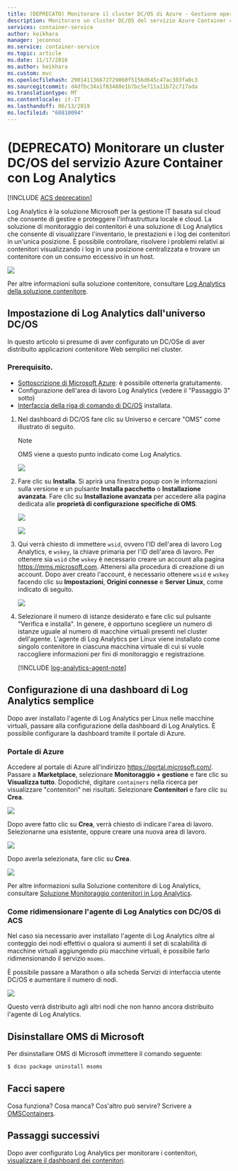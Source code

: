 ```yaml
---
title: (DEPRECATO) Monitorare il cluster DC/OS di Azure - Gestione operazioni
description: Monitorare un cluster DC/OS del servizio Azure Container con Log Analytics.
services: container-service
author: keikhara
manager: jeconnoc
ms.service: container-service
ms.topic: article
ms.date: 11/17/2016
ms.author: keikhara
ms.custom: mvc
ms.openlocfilehash: 290141136672729060f5156d645c47ac303fa0c3
ms.sourcegitcommit: d4dfbc34a1f03488e1b7bc5e711a11b72c717ada
ms.translationtype: MT
ms.contentlocale: it-IT
ms.lasthandoff: 06/13/2019
ms.locfileid: "60810094"
---
```

# <a name="deprecated-monitor-an-azure-container-service-dcos-cluster-with-log-analytics"></a>(DEPRECATO) Monitorare un cluster DC/OS del servizio Azure Container con Log Analytics

[!INCLUDE [ACS deprecation](../../../includes/container-service-deprecation.md)]

Log Analytics è la soluzione Microsoft per la gestione IT basata sul cloud che consente di gestire e proteggere l'infrastruttura locale e cloud. La soluzione di monitoraggio dei contenitori è una soluzione di Log Analytics che consente di visualizzare l'inventario, le prestazioni e i log dei contenitori in un'unica posizione. È possibile controllare, risolvere i problemi relativi ai contenitori visualizzando i log in una posizione centralizzata e trovare un contenitore con un consumo eccessivo in un host.

![](media/container-service-monitoring-oms/image1.png)

Per altre informazioni sulla soluzione contenitore, consultare [Log Analytics della soluzione contenitore](../../azure-monitor/insights/containers.md).

## <a name="setting-up-log-analytics-from-the-dcos-universe"></a>Impostazione di Log Analytics dall'universo DC/OS


In questo articolo si presume di aver configurato un DC/OSe di aver distribuito applicazioni contenitore Web semplici nel cluster.

### <a name="pre-requisite"></a>Prerequisito.
- [Sottoscrizione di Microsoft Azure](https://azure.microsoft.com/free/): è possibile ottenerla gratuitamente.  
- Configurazione dell'area di lavoro Log Analytics (vedere il "Passaggio 3" sotto)
- [Interfaccia della riga di comando di DC/OS](https://docs.mesosphere.com/1.12/cli) installata.

1. Nel dashboard di DC/OS fare clic su Universo e cercare "OMS" come illustrato di seguito.

   >[!NOTE]
   >OMS viene a questo punto indicato come Log Analytics.

   ![](media/container-service-monitoring-oms/image2.png)

2. Fare clic su **Installa**. Si aprirà una finestra popup con le informazioni sulla versione e un pulsante **Installa pacchetto** o **Installazione avanzata**. Fare clic su **Installazione avanzata** per accedere alla pagina dedicata alle **proprietà di configurazione specifiche di OMS**.

   ![](media/container-service-monitoring-oms/image3.png)

   ![](media/container-service-monitoring-oms/image4.png)

3. Qui verrà chiesto di immettere `wsid`, ovvero l'ID dell'area di lavoro Log Analytics, e `wskey`, la chiave primaria per l'ID dell'area di lavoro. Per ottenere sia `wsid` che `wskey` è necessario creare un account alla pagina <https://mms.microsoft.com>.
   Attenersi alla procedura di creazione di un account. Dopo aver creato l'account, è necessario ottenere `wsid` e `wskey` facendo clic su **Impostazioni**, **Origini connesse** e **Server Linux**, come indicato di seguito.

   ![](media/container-service-monitoring-oms/image5.png)

4. Selezionare il numero di istanze desiderato e fare clic sul pulsante "Verifica e installa". In genere, è opportuno scegliere un numero di istanze uguale al numero di macchine virtuali presenti nel cluster dell'agente. L'agente di Log Analytics per Linux viene installato come singolo contenitore in ciascuna macchina virtuale di cui si vuole raccogliere informazioni per fini di monitoraggio e registrazione.

   [!INCLUDE [log-analytics-agent-note](../../../includes/log-analytics-agent-note.md)] 

## <a name="setting-up-a-simple-log-analytics-dashboard"></a>Configurazione di una dashboard di Log Analytics semplice

Dopo aver installato l'agente di Log Analytics per Linux nelle macchine virtuali, passare alla configurazione della dashboard di Log Analytics. È possibile configurare la dashboard tramite il portale di Azure.

### <a name="azure-portal"></a>Portale di Azure 

Accedere al portale di Azure all'indirizzo <https://portal.microsoft.com/>. Passare a **Marketplace**, selezionare **Monitoraggio + gestione** e fare clic su **Visualizza tutto**. Dopodiché, digitare `containers` nella ricerca per visualizzare "contenitori" nei risultati. Selezionare **Contenitori** e fare clic su **Crea**.

![](media/container-service-monitoring-oms/image9.png)

Dopo avere fatto clic su **Crea**, verrà chiesto di indicare l'area di lavoro. Selezionarne una esistente, oppure creare una nuova area di lavoro.

![](media/container-service-monitoring-oms/image10.PNG)

Dopo averla selezionata, fare clic su **Crea**.

![](media/container-service-monitoring-oms/image11.png)

Per altre informazioni sulla Soluzione contenitore di Log Analytics, consultare [Soluzione Monitoraggio contenitori in Log Analytics](../../azure-monitor/insights/containers.md).

### <a name="how-to-scale-log-analytics-agent-with-acs-dcos"></a>Come ridimensionare l'agente di Log Analytics con DC/OS di ACS 

Nel caso sia necessario aver installato l'agente di Log Analytics oltre al conteggio dei nodi effettivi o qualora si aumenti il set di scalabilità di macchine virtuali aggiungendo più macchine virtuali, è possibile farlo ridimensionando il servizio `msoms`.

È possibile passare a Marathon o alla scheda Servizi di interfaccia utente DC/OS e aumentare il numero di nodi.

![](media/container-service-monitoring-oms/image12.PNG)

Questo verrà distribuito agli altri nodi che non hanno ancora distribuito l'agente di Log Analytics.

## <a name="uninstall-ms-oms"></a>Disinstallare OMS di Microsoft

Per disinstallare OMS di Microsoft immettere il comando seguente:

```bash
$ dcos package uninstall msoms
```

## <a name="let-us-know"></a>Facci sapere
Cosa funziona? Cosa manca? Cos'altro può servire? Scrivere a <a href="mailto:OMSContainers@microsoft.com">OMSContainers</a>.

## <a name="next-steps"></a>Passaggi successivi

 Dopo aver configurato Log Analytics per monitorare i contenitori, [visualizzare il dashboard dei contenitori](../../azure-monitor/insights/containers.md).
